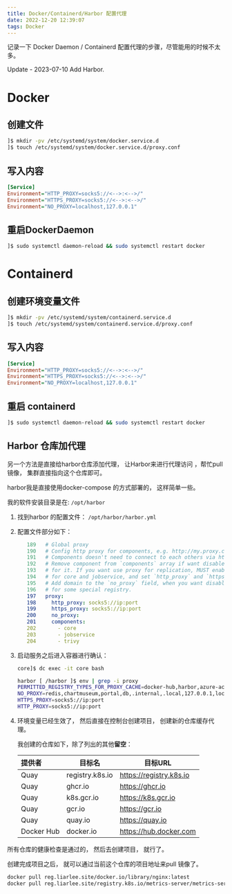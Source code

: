 ```yaml
---
title: Docker/Containerd/Harbor 配置代理
date: 2022-12-20 12:39:07
tags: Docker
---
```


记录一下 Docker Daemon / Containerd 配置代理的步骤，尽管能用的时候不太多。

Update - 2023-07-10 Add Harbor.

# Docker
## 创建文件
```bash
]$ mkdir -pv /etc/systemd/system/docker.service.d
]$ touch /etc/systemd/system/docker.service.d/proxy.conf
```

## 写入内容
```ini
[Service]
Environment="HTTP_PROXY=socks5://<-->:<-->/"
Environment="HTTPS_PROXY=socks5://<-->:<-->/"
Environment="NO_PROXY=localhost,127.0.0.1"
```

## 重启DockerDaemon
```bash
]$ sudo systemctl daemon-reload && sudo systemctl restart docker
```


# Containerd
## 创建环境变量文件
```bash
]$ mkdir -pv /etc/systemd/system/containerd.service.d
]$ touch /etc/systemd/system/containerd.service.d/proxy.conf
```

## 写入内容
```ini
[Service]
Environment="HTTP_PROXY=socks5://<-->:<-->/"
Environment="HTTPS_PROXY=socks5://<-->:<-->/"
Environment="NO_PROXY=localhost,127.0.0.1"
```

## 重启 containerd
```bash
]$ sudo systemctl daemon-reload && sudo systemctl restart docker
```

## Harbor 仓库加代理

另一个方法是直接给harbor仓库添加代理， 让Harbor来进行代理访问 ，帮忙pull镜像， 集群直接指向这个仓库即可。

harbor我是直接使用docker-compose 的方式部署的， 这样简单一些。 

我的软件安装目录是在: `/opt/harbor`

1. 找到harbor 的配置文件： `/opt/harbor/harbor.yml`

2. 配置文件部分如下： 

   ```yaml
      189	# Global proxy
      190	# Config http proxy for components, e.g. http://my.proxy.com:3128
      191	# Components doesn't need to connect to each others via http proxy.
      192	# Remove component from `components` array if want disable proxy
      193	# for it. If you want use proxy for replication, MUST enable proxy
      194	# for core and jobservice, and set `http_proxy` and `https_proxy`.
      195	# Add domain to the `no_proxy` field, when you want disable proxy
      196	# for some special registry.
      197	proxy:
      198	  http_proxy: socks5://ip:port
      199	  https_proxy: socks5://ip:port
      200	  no_proxy:
      201	  components:
      202	    - core
      203	    - jobservice
      204	    - trivy
   ```

3. 启动服务之后进入容器进行确认： 

   ```bash
   core]$ dc exec -it core bash
   
   harbor [ /harbor ]$ env | grep -i proxy
   PERMITTED_REGISTRY_TYPES_FOR_PROXY_CACHE=docker-hub,harbor,azure-acr,aws-ecr,google-gcr,quay,docker-registry,github-ghcr
   NO_PROXY=redis,chartmuseum,portal,db,.internal,.local,127.0.0.1,localhost,core,trivy-adapter,nginx,postgresql,registryctl,log,jobservice,registry,notary-server,notary-signer,exporter
   HTTPS_PROXY=socks5://ip:port
   HTTP_PROXY=socks5://ip:port
   ```

4. 环境变量已经生效了， 然后直接在控制台创建项目， 创建新的仓库缓存代理。

   我创建的仓库如下，除了列出的其他**留空**：

   | 提供者     | 目标名          | 目标URL                 |
   | :--------- | --------------- | ----------------------- |
   | Quay       | registry.k8s.io | https://registry.k8s.io |
   | Quay       | ghcr.io         | https://ghcr.io         |
   | Quay       | k8s.gcr.io      | https://k8s.gcr.io      |
   | Quay       | gcr.io          | https://gcr.io          |
   | Quay       | quay.io         | https://quay.io         |
   | Docker Hub | docker.io       | https://hub.docker.com  |

所有仓库的健康检查是通过的， 然后去创建项目， 就行了。 

创建完成项目之后， 就可以通过当前这个仓库的项目地址来pull 镜像了。 

```bash
docker pull reg.liarlee.site/docker.io/library/nginx:latest
docker pull reg.liarlee.site/registry.k8s.io/metrics-server/metrics-server@sha256:1ab8d2722ce57979eb05ec0594cb9173e07ace16a253c747bb94c31b138a07dc
```

